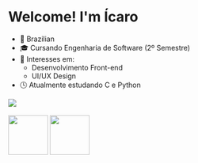 # Welcome! I'm Ícaro

- 📍 Brazilian
- 🎓 Cursando Engenharia de Software (2º Semestre)
- 🎯 Interesses em:
   - Desenvolvimento Front-end
   - UI/UX Design
- 🕓 Atualmente estudando C e Python

<div>
  <img src="https://github-readme-stats.vercel.app/api?username=icaropvn&theme=transparent&show_icons=true&hide_border=true">
</div>

<div style="display: inline_block"><br>
  <img align="center" height="80" width="80" src="https://cdn.jsdelivr.net/gh/devicons/devicon/icons/c/c-original.svg">
  <img align="center" height="80" width="80" src="https://cdn.jsdelivr.net/gh/devicons/devicon/icons/python/python-original.svg">
</div>
            
          
          
